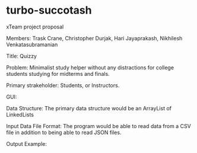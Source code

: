 # turbo-succotash
xTeam project proposal

Members: Trask Crane, Christopher Durjak, Hari Jayaprakash, Nikhilesh Venkatasubramanian

Title: Quizzy

Problem: Minimalist study helper without any distractions for college students studying for midterms and finals.

Primary strakeholder: Students, or Instructors.

GUI:

Data Structure: The primary data structure would be an ArrayList of LinkedLists

Input Data File Format: The program would be able to read data from a CSV file
in addition to being able to read JSON files.

Output Example:
